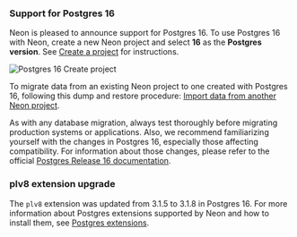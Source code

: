 ### Support for Postgres 16

Neon is pleased to announce support for Postgres 16. To use Postgres 16 with Neon, create a new Neon project and select **16** as the **Postgres version**. See [Create a project](/docs/manage/create-a-project) for instructions.

![Postgres 16 Create project](/docs/relnotes/postgres_16.png)

To migrate data from an existing Neon project to one created with Postgres 16, following this dump and restore procedure: [Import data from another Neon project](/docs/import/import-from-neon).

As with any database migration, always test thoroughly before migrating production systems or applications. Also, we recommend familiarizing yourself with the changes in Postgres 16, especially those affecting compatibility. For information about those changes, please refer to the official [Postgres Release 16 documentation](https://www.postgresql.org/docs/16/release-16.html).

### plv8 extension upgrade

The `plv8` extension was updated from 3.1.5 to 3.1.8 in Postgres 16. For more information about Postgres extensions supported by Neon and how to install them, see [Postgres extensions](/docs/extensions/pg_extensions).
